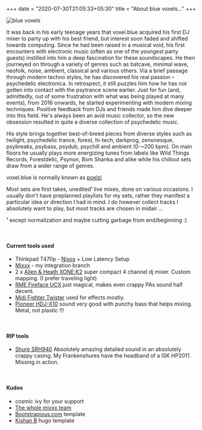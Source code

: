 +++
date = "2020-07-30T21:05:33+05:30"
title = "About blue voxels…"
+++

![blue voxels][1]

It was back in his early teenage years that voxel.blue acquired his first DJ mixer to party up with his best friend, but interest soon faded and shifted towards computing. Since he had been raised in a musical void, his first encounters with electronic music (often as one of the youngest party guests) instilled into him a deep fascination for these soundscapes. He then journeyed on through a variety of genres such as batcave, minimal wave, neofolk, noise, ambient, classical and various others. Via a brief passage through modern techno styles, he has discovered his real passion – psychedelic electronica. In retrospect, it still puzzles him how he has not gotten into contact with the psytrance scene earlier.
Just for fun (and, admittedly, out of some frustration with what was being played at many events), from 2016 onwards, he started experimenting with modern mixing techniques. Positive feedback from DJs and friends made him dive deeper into this field. He's always been an avid music collector, so the new obsession resulted in quite a diverse collection of psychedelic music.

His style brings together best-of-breed pieces from diverse styles such as twilight, psychedelic trance, forest, hi-tech, darkprog, zenonesque, psybreaks, psybass, psydub, psychill and ambient (0-~200 bpm). On main floors he usually plays more energizing tunes from labels like Wild Things Records, Forestdelic, Psynon, Bom Shanka and alike while his chillout sets draw from a wider range of genres.


voxel.blue is normally known as [poelzi](http://poelzi.org)

Most sets are first takes, unedited¹ live mixes, done on various occasions. I usually don't have preplanned playlists for my sets, rather they manifest a particular idea or direction I had in mind. I do however collect tracks I absolutely want to play, but most tracks are chosen in midair …

¹ except normalization and maybe cutting garbage from end/beginning :)

<br>

#### Current tools used

* Thinkpad T470p - [Nixos](http://nixos.org) + Low Latency Setup
* [Mixxx](http://mixxx.org) - my integration branch
* 2 x [Allen & Heath XONE:K2](http://www.allen-heath.com/ahproducts/xonek2/) super compact 4 channel dj mixer. Custom mapping. (I prefer traveling light)
* [RME Fireface UCX](https://www.rme-audio.de/fireface-ucx.html) just magical, makes even crappy PAs sound half decent.
* [Midi Fighter Twister](https://store.djtechtools.com/products/midi-fighter-twister) used for effects mostly.
* [Pioneer HDJ-X10](https://www.pioneerdj.com/de-de/product/headphones/hdj-x10/black/overview/) sound very good with punchy bass that helps mixing. Metal, not plastic !!!

<br>

#### RIP tools

* [Shure SRH940](https://www.shure.com/americas/products/headphones/srh940-professional-reference-headphones) Absolutely amazing detailed sound in an absolutely crappy casing. My Frankenshures have the headband of a ISK HP2011. Missing in action.

<br>

#### Kudos

* cosmic ivy for your support
* [The whole mixxx team](http://mixxx.org)
* [Bootstrapious.com](https://bootstrapious.com/free-templates) template
* [Kishan B](https://github.com/kishaningithub) hugo template


[1]: /images/voxel-dream-about.png#center
